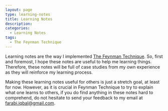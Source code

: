 ```yaml
---
layout: page
type: learning-notes
title: Learning Notes
description: 
categories:
  - Learning Notes
tags:
  - The Feynman Technique
---
```


Learning notes are the way I implemented [The Feynman Technique](https://medium.com/taking-note/learning-from-the-feynman-technique-5373014ad230). So, first and foremost, I hope these notes are useful to help me learning things. Therefore, these notes will be full of case studies from my own experience as they will reinforce my learning process.

Making these learning notes useful for others is just a stretch goal, at least for now. However, as it is crucial in Feynman Technique to try to explain what one learns to others, if you do find anything in these notes hard to comprehend, do not hesitate to send your feedback to my email at farabi.iqbal@gmail.com.

